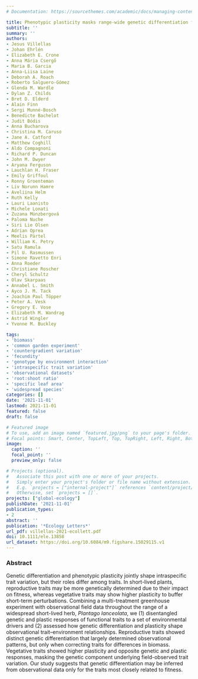 ```yaml
---
# Documentation: https://sourcethemes.com/academic/docs/managing-content/

title: Phenotypic plasticity masks range-wide genetic differentiation for vegetative but not reproductive traits in a short-lived plant
subtitle: ''
summary: ''
authors:
- Jesus Villellas
- Johan Ehrlén
- Elizabeth E. Crone
- Anna Mária Csergő
- Maria B. Garcia
- Anna-Liisa Laine
- Deborah A. Roach
- Roberto Salguero-Gómez
- Glenda M. Wardle
- Dylan Z. Childs
- Bret D. Elderd
- Alain Finn
- Sergi Munné-Bosch
- Benedicte Bachelot
- Judit Bódis
- Anna Bucharova
- Christina M. Caruso
- Jane A. Catford
- Matthew Coghill
- Aldo Compagnoni
- Richard P. Duncan
- John M. Dwyer
- Aryana Ferguson
- Lauchlan H. Fraser
- Emily Griffoul
- Ronny Groenteman
- Liv Norunn Hamre
- Aveliina Helm
- Ruth Kelly
- Lauri Laanisto
- Michele Lonati
- Zuzana Münzbergová
- Paloma Nuche
- Siri Lie Olsen
- Adrian Oprea
- Meelis Pärtel
- William K. Petry
- Satu Ramula
- Pil U. Rasmussen
- Simone Ravetto Enri
- Anna Roeder
- Christiane Roscher
- Cheryl Schultz
- Olav Skarpaas
- Annabel L. Smith
- Ayco J. M. Tack
- Joachim Paul Töpper
- Peter A. Vesk
- Gregory E. Vose
- Elizabeth M. Wandrag
- Astrid Wingler
- Yvonne M. Buckley

tags:
- 'biomass'
- 'common garden experiment'
- 'countergradient variation'
- 'fecundity'
- 'genotype by environment interaction'
- 'intraspecific trait variation'
- 'observational datasets'
- 'root:shoot ratio'
- 'specific leaf area'
- 'widespread species'
categories: []
date: '2021-11-01'
lastmod: 2021-11-01
featured: false
draft: false

# Featured image
# To use, add an image named `featured.jpg/png` to your page's folder.
# Focal points: Smart, Center, TopLeft, Top, TopRight, Left, Right, BottomLeft, Bottom, BottomRight.
image:
  caption: ''
  focal_point: ''
  preview_only: false

# Projects (optional).
#   Associate this post with one or more of your projects.
#   Simply enter your project's folder or file name without extension.
#   E.g. `projects = ["internal-project"]` references `content/project/deep-learning/index.md`.
#   Otherwise, set `projects = []`.
projects: ["global-ecology"]
publishDate: '2021-11-01'
publication_types:
- 2
abstract: ''
publication: '*Ecology Letters*'
url_pdf: villellas-2021-ecollett.pdf
doi: 10.1111/ele.13858
url_dataset: https://doi.org/10.6084/m9.figshare.15029115.v1
---
```

### Abstract
Genetic differentiation and phenotypic plasticity jointly shape intraspecific trait variation, but their roles differ among traits. In short-lived plants, reproductive traits may be more genetically determined due to their impact on fitness, whereas vegetative traits may show higher plasticity to buffer short-term perturbations. Combining a multi-treatment greenhouse experiment with observational field data throughout the range of a widespread short-lived herb, *Plantago lanceolata*, we (1) disentangled genetic and plastic responses of functional traits to a set of environmental drivers and (2) assessed how genetic differentiation and plasticity shape observational trait–environment relationships. Reproductive traits showed distinct genetic differentiation that largely determined observational patterns, but only when correcting traits for differences in biomass. Vegetative traits showed higher plasticity and opposite genetic and plastic responses, masking the genetic component underlying field-observed trait variation. Our study suggests that genetic differentiation may be inferred from observational data only for the traits most closely related to fitness.
